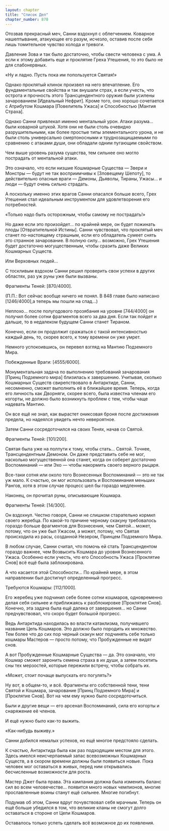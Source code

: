 ```yaml
---
layout: chapter
title: "Список Дел"
chapter_number: 870
---
```


Отозвав прекрасный меч, Санни вздохнул с облегчением. Коварное нашептывание, атакующее его разум, исчезло, оставив после себя лишь томительное чувство холода и тревоги.

Давление Зова и так было достаточно, чтобы свести человека с ума. А если к этому добавить еще и проклятие Греха Утешения, то это было не для слабонервных.

«Ну и ладно. Пусть пока им попользуется Святая!»

Однако проклятый клинок произвел на него впечатление. Его фундаментальные свойства и так внушали страх, а если учесть, что острота и прочность этого Трансцендентного оружия были усилены зачарованием [Идеальный Нефрит]. Кроме того, оно хорошо сочетается с Атрибутом Кошмара [Повелитель Ужаса] и Способностью [Мантия Страха].

Однако Санни привлекал именно ментальный урон. Атаки разума... были коварной штукой. Хотя они не были столь очевидно разрушительными, как более простые типы элементального урона, и не были столь универсально смертоносными и труднозащищаемыми по сравнению с атаками души, они обладали одним пугающим свойством.

Чем выше уровень разума существа, тем сильнее оно могло пострадать от ментальной атаки.

Это означало, что если низшие Кошмарные Существа — Звери и Монстры — будут не так восприимчивы к [Зловещему Шепоту], то действительно опасные враги — Демоны, Дьяволы, Тираны, Ужасы... и люди — будут очень сильно страдать.

А поскольку именно этих врагов Санни опасался больше всего, Грех Утешения стал идеальным инструментом для удовлетворения его потребностей.

«Только надо быть осторожным, чтобы самому не пострадать!»

Но даже если это произойдет... по крайней мере, он будет пожинать плоды [Отвратительной Истины]. Санни чувствовал, что проклятый меч станет по-настоящему страшным, если его обладатель сумеет снять это странное зачарование. В полную силу... возможно, Грех Утешения будет достаточно могущественным, чтобы сразить даже Великих Кошмарных Существ.

Или Верховных людей...

С тоскливым вздохом Санни решил проверить свои успехи в других областях, раз уж руны уже были вызваны.

Фрагменты Теней: [870/4000].

(П.П.: Вот сейчас вообще ничего не понял. В 848 главе было написано [1246/4000],а теперь мы пошли на спад...)

Неплохо... после полугодового прозябания на уровне [744/4000] он получил более сотни фрагментов всего за два дня. Если так пойдет и дальше, то в недалеком будущем Санни станет Тираном.

Конечно, если он продолжит сражаться с такой интенсивностью каждый день, то, скорее всего, к тому времени он уже умрет.

Немного успокоившись, он перевел взгляд на Мантию Подземного Мира.

Побежденные Враги: [4555/6000].

Монументальная задача по выполнению требований зачарования [Принц Подземного мира] близилась к завершению. Учитывая, сколько Кошмарных Существ свирепствовало в Антарктиде, Санни, несомненно, сможет выполнить её в ближайшее время. Теперь, когда его личность как Дворняги, скорее всего, была известна членам его когорты, не должно было возникнуть проблем с тем, чтобы чаще надевать Мантию.

Он все ещё не знал, как вырастет ониксовая броня после достижения предела, но надеялся увидеть нечто невероятное.

Затем Санни сосредоточился на своих Тенях, начав со Святой.

Фрагменты Теней: [101/200].

Святая была уже на полпути к тому, чтобы стать... Святой. Точнее, Трансцендентным Демоном. Он даже представить себе не мог, насколько могущественной она станет, когда он соберет достаточно Воспоминаний — или Эхо — чтобы накормить своего верного рыцаря.

Все-таки сотня или около того Вознесенных Воспоминаний — это не так уж мало. К счастью, он мог использовать и Воспоминания меньших Рангов, хотя в этом случае процесс шел бы гораздо медленнее.

Наконец, он прочитал руны, описывающие Кошмара.

Фрагменты Теней: [14/300].

Он вздохнул. Честно говоря, Санни не слишком старательно кормил своего жеребца. По какой-то причине черному скакуну требовалось гораздо больше фрагментов для Вознесения, чем Святой... может, потому, что он уже был Ужасом, а может, потому, что Святая происходила из расы, созданной Незером, Принцем Подземного Мира.

В любом случае, Санни считал, что помочь ей стать Трансцендентом гораздо важнее, чем Возвысить Кошмара до уровня Вознесенного Ужаса. Особенно если учесть, что его Способность Ужаса [Проклятие Снов] всё ещё была заблокирована.

А что касается этой Способности... По крайней мере, в этом направлении был достигнут определенный прогресс.

Требуются Кошмары: [112/1000].

Его жеребец уже подчинил себе более сотни кошмаров, одновременно делая себя сильнее и приближаясь к разблокировке [Проклятие Снов]. Конечно, эта задача была ещё далека от завершения... но Санни предчувствовал, что скоро будет большой прогресс.

Ведь Антарктида находилась во власти катаклизма, получившего название Цепь Кошмаров. Это должно было породить их множество. Тем более что до сих пор черный скакун мог подчинять себе только кошмары Мастеров — просто потому, что Пробужденные не видят снов.

А вот Пробужденные Кошмарные Существа — да. Это означало, что Кошмар сможет заронить семена страха в их души, а затем посетить сны тех мерзостей, которые пережили встречу, чтобы собрать их.

«Может, стоит почаще выпускать его погулять?»

Ну вот, в общем-то, и всё. Фрагменты его собственной тени, тени Святой и Кошмара, зачарование [Принц Подземного Мира] и [Проклятие Снов]. Вот на чем ему нужно было сосредоточиться.

Были и другие вещи — его арсенал Воспоминаний, сила его когорты и снаряжение её членов.

И ещё нужно было как-то выжить.

«Как-нибудь выживу.»

Санни добился немалых успехов, но ещё многое предстояло сделать.

К счастью, Антарктида была как раз подходящим местом для этого. Здесь имелся неисчерпаемый запас всевозможных Кошмарных Существ, а в скором времени должны были появиться новые. Пока человек мог оставаться в живых, перед ним открывались бесчисленные возможности для роста.

Мастер Джет была права. Эта кампания должна была изменить баланс сил во всем человечестве... появится много новых чемпионов, многие прославленные воины станут ещё сильнее. Многие погибнут.

Подумав об этом, Санни вдруг почувствовал себя мрачным. Теперь он ещё больше убедился в том, что великие кланы не смогут долго оставаться в стороне от Цепи Кошмаров.

Оставалось только успеть сделать всё возможное до их появления.